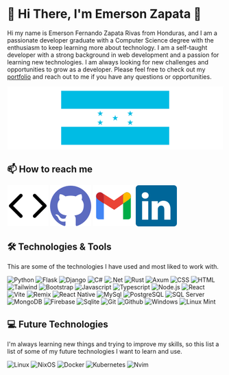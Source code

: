 # 👋 Hi There, I'm Emerson Zapata 🚀

Hi my name is Emerson Fernando Zapata Rivas from Honduras, and I am a passionate developer graduate with a Computer Science degree with the enthusiasm to keep learning more about technology. I am a self-taught developer with a strong background in web development and a passion for learning new technologies. I am always looking for new challenges and opportunities to grow as a developer. Please feel free to check out my [portfolio](https://helpful-kitten-b5ae2a.netlify.app/) and reach out to me if you have any questions or opportunities.

![Honduras](assets/hondurasflag.svg)

## 📫 How to reach me

[![Portfolio](assets/website.svg)](https://helpful-kitten-b5ae2a.netlify.app/)
[![Github](assets/github.svg)](https://github.com/EFZR)
[![Gmail](assets/gmail.svg)](mailto:emerson.zapatarivas@gmail.com)
[![Linkedin](assets/linkedin.svg)](https://www.linkedin.com/in/emerson-zapata-1b5485232/)

## 🛠️ Technologies & Tools

This are some of the technologies I have used and most liked to work with.

![Python](https://img.shields.io/badge/-Python-3776AB?logo=python&logoColor=white&style=flat-square)
![Flask](https://img.shields.io/badge/-Flask-000000?logo=Flask&logoColor=white&style=flat-square)
![Django](https://img.shields.io/badge/-Django-092E20?logo=Django&logoColor=white&style=flat-square)
![C#](https://img.shields.io/badge/-C%23-239120?logo=c-sharp&logoColor=white&style=flat-square)
![.Net](https://img.shields.io/badge/-dotnet-512BD4?logo=dotnet&logoColor=white&style=flat-square)
![Rust](https://img.shields.io/badge/-Rust-000000?logo=Rust&logoColor=white&style=flat-square)
![Axum](https://img.shields.io/badge/-Axum-000000?logo=Axum&logoColor=white&style=flat-square)
![CSS](https://img.shields.io/badge/-CSS-1572B6?logo=css3&logoColor=white&style=flat-square)
![HTML](https://img.shields.io/badge/-HTML-E34F26?logo=html5&logoColor=white&style=flat-square)
![Tailwind](https://img.shields.io/badge/-Tailwind%20css-06B6D4?logo=tailwindcss&logoColor=white&style=flat-square)
![Bootstrap](https://img.shields.io/badge/-Bootstrap-7952B3?logo=bootstrap&logoColor=white&style=flat-square)
![Javascript](https://img.shields.io/badge/-Javascript-F7DF1E?logo=javascript&logoColor=414141&style=flat-square)
![Typescript](https://img.shields.io/badge/-Typescript-3178C6?logo=typescript&logoColor=white&style=flat-square)
![Node.js](https://img.shields.io/badge/-Node.js-339933?logo=node.js&logoColor=white&style=flat-square)
![React](https://img.shields.io/badge/-React-61DAFB?logo=react&logoColor=414141&style=flat-square)
![Vite](https://img.shields.io/badge/-Vite-646CFF?logo=Vite&logoColor=white&style=flat-square)
![Remix](https://img.shields.io/badge/-Remix-000000?logo=Remix&logoColor=white&style=flat-square)
![React Native](https://img.shields.io/badge/-React%20Native-61DAFB?logo=react&logoColor=414141&style=flat-square)
![MySql](https://img.shields.io/badge/-MySQL-4479A1?logo=mysql&logoColor=white&style=flat-square)
![PostgreSQL](https://img.shields.io/badge/-PostgreSQL-336791?logo=postgresql&logoColor=white&style=flat-square)
![SQL Server](https://img.shields.io/badge/-SQL%20Server-CC2927?logo=microsoftsqlserver&logoColor=white&style=flat-square)
![MongoDB](https://img.shields.io/badge/-MongoDB-47A248?logo=mongodb&logoColor=white&style=flat-square)
![Firebase](https://img.shields.io/badge/-Firebase-FFCA28?logo=firebase&logoColor=414141&style=flat-square)
![Sqlite](https://img.shields.io/badge/-SQLite-003B57?logo=sqlite&logoColor=white&style=flat-square)
![Git](https://img.shields.io/badge/-Git-F05032?logo=Git&logoColor=white&style=flat-square)
![Github](https://img.shields.io/badge/-Github-181717?logo=GitHub&logoColor=white&style=flat-square)
![Windows](https://img.shields.io/badge/-Windows-0078D4?logo=windows&logoColor=white&style=flat-square)
![Linux Mint](https://img.shields.io/badge/-Linux%20Mint-87CF3E?logo=linuxmint&logoColor=white&style=flat-square)

## 💻 Future Technologies

I'm always learning new things and trying to improve my skills, so this list a list of some of my future technologies I want to learn and use.

![Linux](https://img.shields.io/badge/-Linux-FCC624?logo=Linux&logoColor=414141&style=flat-square)
![NixOS](https://img.shields.io/badge/-NixOS-5277C3?logo=NixOS&logoColor=white&style=flat-square)
![Docker](https://img.shields.io/badge/-Docker-2496ED?logo=Docker&logoColor=white&style=flat-square)
![Kubernetes](https://img.shields.io/badge/-Kubernetes-326CE5?logo=Kubernetes&logoColor=white&style=flat-square)
![Nvim](https://img.shields.io/badge/-Neovim-57A143?logo=neovim&logoColor=white&style=flat-square)
